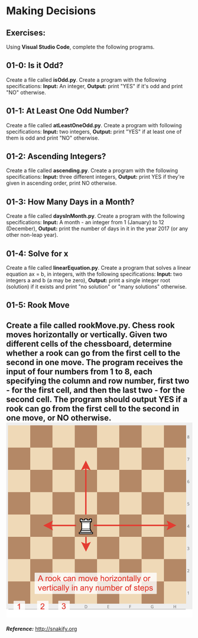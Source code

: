 # Making Decisions

## Exercises:
Using **Visual Studio Code**, complete the following programs.

## 01-0: Is it Odd?
Create a file called **isOdd.py**.  Create a program with the following specifications: **Input:**  An integer, **Output:** print "YES" if it's odd and print "NO" otherwise.

## 01-1: At Least One Odd Number?
Create a file called **atLeastOneOdd.py**.  Create a program with following specifications:  **Input:**  two integers, **Output:**  print "YES" if at least one of them is odd and print "NO" otherwise.

## 01-2: Ascending Integers?
Create a file called **ascending.py**.  Create a program with the following specifications:  **Input:** three different integers, **Output:** print YES if they're given in ascending order, print NO otherwise.

## 01-3: How Many Days in a Month?
Create a file called **daysInMonth.py**.  Create a program with the following specifications:  **Input:**  A month - an integer from 1 (January) to 12 (December), **Output:**  print the number of days in it in the year 2017 (or any other non-leap year).

## 01-4: Solve for x
Create a file called **linearEquation.py**.  Create a program that solves a linear equation ax = b, in integers, with the following specifications:  **Input:**  two integers a and b (a may be zero), **Output:**  print a single integer root (solution) if it exists and print "no solution" or "many solutions" otherwise.

## 01-5: Rook Move
Create a file called **rookMove.py**. Chess rook moves horizontally or vertically. Given two different cells of the chessboard, determine whether a rook can go from the first cell to the second in one move.  The program receives the **input** of four numbers from 1 to 8, each specifying the column and row number, first two - for the first cell, and then the last two - for the second cell. The program should output YES if a rook can go from the first cell to the second in one move, or NO otherwise.
![rookMove.png](https://github.com/pguse/ics3u/blob/master/images/rook_move.png)
---

***Reference:*** http://snakify.org
